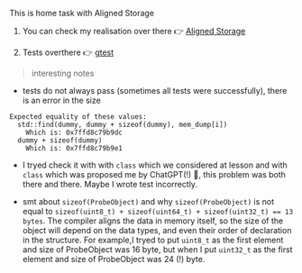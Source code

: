 This is home task with Aligned Storage

1) You can check my realisation over there :point_right: [Aligned Storage](https://github.com/serikov1/AdvancedCpp/blob/main/firstLesson/alignedStorage/library.h)

2) Tests overthere :point_right: [gtest](https://github.com/serikov1/AdvancedCpp/blob/main/firstLesson/testStorage/main.cpp)

> interesting notes
- tests do not always pass (sometimes all tests were successfully), there is an error in the size
```
Expected equality of these values:
  std::find(dummy, dummy + sizeof(dummy), mem_dump[i])
    Which is: 0x7ffd8c79b9dc
  dummy + sizeof(dummy)
    Which is: 0x7ffd8c79b9e1
```
- I tryed check it with with `class` which we considered at lesson and with `class` which was proposed me by ChatGPT(!) :rofl:, this problem was both there and there. Maybe I wrote test incorrectly.

- smt about `sizeof(ProbeObject)` and why `sizeof(ProbeObject)` is not equal to `sizeof(uint8_t) + sizeof(uint64_t) + sizeof(uint32_t) == 13 bytes`.
The compiler aligns the data in memory itself, so the size of the object will depend on the data types, and even their order of declaration in the structure. For example,I tryed to put `uint8_t` as the first element and size of ProbeObject was 16 byte, but when I put `uint32_t` as the first element and size of ProbeObject was 24 (!) byte.
